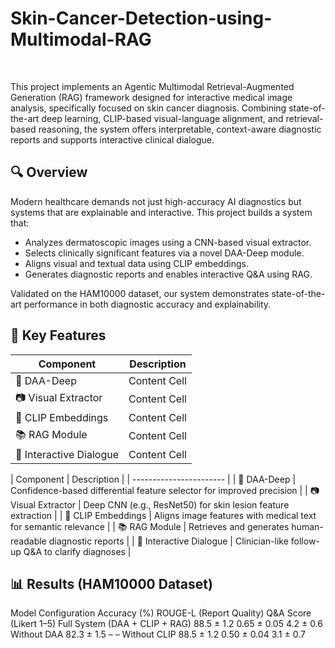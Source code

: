 # Skin-Cancer-Detection-using-Multimodal-RAG
</br>


This project implements an Agentic Multimodal Retrieval-Augmented Generation (RAG) framework designed for interactive medical image analysis, specifically focused on skin cancer diagnosis. Combining state-of-the-art deep learning, CLIP-based visual-language alignment, and retrieval-based reasoning, the system offers interpretable, context-aware diagnostic reports and supports interactive clinical dialogue.
</br>

## 🔍 Overview
Modern healthcare demands not just high-accuracy AI diagnostics but systems that are explainable and interactive. This project builds a system that:

- Analyzes dermatoscopic images using a CNN-based visual extractor.
- Selects clinically significant features via a novel DAA-Deep module.
- Aligns visual and textual data using CLIP embeddings.
- Generates diagnostic reports and enables interactive Q&A using RAG.

Validated on the HAM10000 dataset, our system demonstrates state-of-the-art performance in both diagnostic accuracy and explainability.
</br>

## 🧠 Key Features
| Component  | Description  |
| ------------- | ------------- |
| 🧠 DAA-Deep  | Content Cell  |
| 📷 Visual Extractor  | Content Cell  |
| 🔗 CLIP Embeddings  | Content Cell  |
| 📚 RAG Module  | Content Cell  |
| 💬 Interactive Dialogue  | Content Cell  |


| Component	| Description |
| ----------------------- |
| 🧠 DAA-Deep | Confidence-based differential feature selector for improved precision |
| 📷 Visual Extractor |	Deep CNN (e.g., ResNet50) for skin lesion feature extraction |
| 🔗 CLIP Embeddings	| Aligns image features with medical text for semantic relevance |
| 📚 RAG Module	| Retrieves and generates human-readable diagnostic reports |
| 💬 Interactive Dialogue |	Clinician-like follow-up Q&A to clarify diagnoses |
</br>

## 📊 Results (HAM10000 Dataset)
Model Configuration	Accuracy (%)	ROUGE-L (Report Quality)	Q&A Score (Likert 1–5)
Full System (DAA + CLIP + RAG)	88.5 ± 1.2	0.65 ± 0.05	4.2 ± 0.6
Without DAA	82.3 ± 1.5	–	–
Without CLIP	88.5 ± 1.2	0.50 ± 0.04	3.1 ± 0.7
